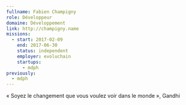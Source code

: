 ```yaml
---
fullname: Fabien Champigny
role: Développeur
domaine: Développement
link: http://champigny.name
missions:
  - start: 2017-02-09
    end: 2017-06-30
    status: independent
    employer: evoluchain
    startups:
      - mdph
previously:
  - mdph
---
```

« Soyez le changement que vous voulez voir dans le monde », Gandhi